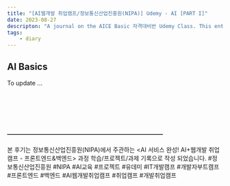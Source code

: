 ```yaml
---
title: "[AI웹개발 취업캠프/정보통신산업진흥원(NIPA)] Udemy - AI [PART I]"
date: 2023-08-27
descripton: "A journal on the AICE Basic 자격대비반 Udemy Class. This entry is for Week 6 (Part I)."
tags:
    - diary
---
```


## AI Basics

To update ...

<br><br><br><br>

#### ——————————————————————————
본 후기는 정보통신산업진흥원(NIPA)에서 주관하는 <AI 서비스 완성! AI+웹개발 취업캠프 - 프론트엔드&백엔드> 과정 학습/프로젝트/과제 기록으로 작성 되었습니다.
#정보통신산업진흥원 #NIPA #AI교육 #프로젝트 #유데미 #IT개발캠프 #개발자부트캠프 #프론트엔드 #백엔드 #AI웹개발취업캠프 #취업캠프 #개발취업캠프